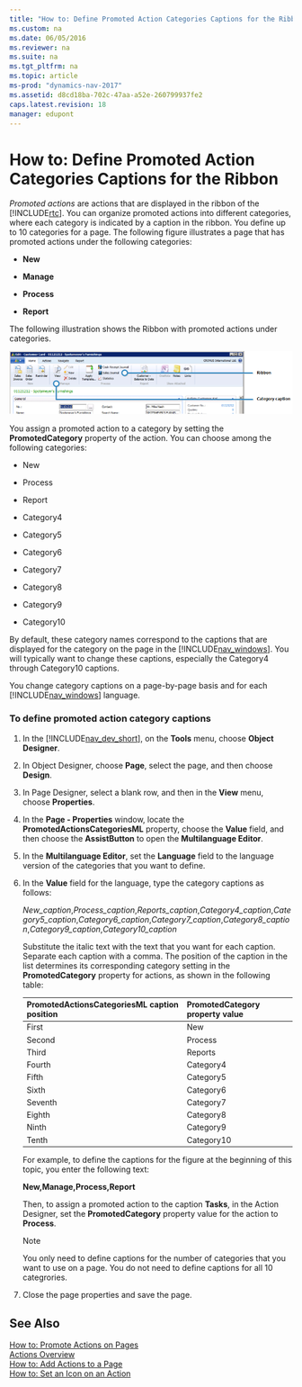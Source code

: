 ```yaml
---
title: "How to: Define Promoted Action Categories Captions for the Ribbon"
ms.custom: na
ms.date: 06/05/2016
ms.reviewer: na
ms.suite: na
ms.tgt_pltfrm: na
ms.topic: article
ms-prod: "dynamics-nav-2017"
ms.assetid: d8cd18ba-702c-47aa-a52e-260799937fe2
caps.latest.revision: 18
manager: edupont
---
```

# How to: Define Promoted Action Categories Captions for the Ribbon
*Promoted actions* are actions that are displayed in the ribbon of the [!INCLUDE[rtc](includes/rtc_md.md)]. You can organize promoted actions into different categories, where each category is indicated by a caption in the ribbon. You define up to 10 categories for a page. The following figure illustrates a page that has promoted actions under the following categories:  
  
-   **New**  
  
-   **Manage**  
  
-   **Process**  
  
-   **Report**  
  
 The following illustration shows the Ribbon with promoted actions under categories.  
  
 ![Action Pane with four categories](media/NAV_RTC_ActionPane_CustomCategories.png "NAV\_RTC\_ActionPane\_CustomCategories")  
  
 You assign a promoted action to a category by setting the **PromotedCategory** property of the action. You can choose among the following categories:  
  
-   New  
  
-   Process  
  
-   Report  
  
-   Category4  
  
-   Category5  
  
-   Category6  
  
-   Category7  
  
-   Category8  
  
-   Category9  
  
-   Category10  
  
 By default, these category names correspond to the captions that are displayed for the category on the page in the [!INCLUDE[nav_windows](includes/nav_windows_md.md)]. You will typically want to change these captions, especially the Category4 through Category10 captions.  
  
 You change category captions on a page\-by\-page basis and for each [!INCLUDE[nav_windows](includes/nav_windows_md.md)] language.  
  
### To define promoted action category captions  
  
1.  In the [!INCLUDE[nav_dev_short](includes/nav_dev_short_md.md)], on the **Tools** menu, choose **Object Designer**.  
  
2.  In Object Designer, choose **Page**, select the page, and then choose **Design**.  
  
3.  In Page Designer, select a blank row, and then in the **View** menu, choose **Properties**.  
  
4.  In the **Page \- Properties** window, locate the **PromotedActionsCategoriesML** property, choose the **Value** field, and then choose the **AssistButton** to open the **Multilanguage Editor**.  
  
5.  In the **Multilanguage Editor**, set the **Language** field to the language version of the categories that you want to define.  
  
6.  In the **Value** field for the language, type the category captions as follows:  
  
     *New\_caption*,*Process\_caption*,*Reports\_caption*,*Category4\_caption*,*Category5\_caption*,*Category6\_caption*,*Category7\_caption*,*Category8\_caption*,*Category9\_caption*,*Category10\_caption*  
  
     Substitute the italic text with the text that you want for each caption. Separate each caption with a comma. The position of the caption in the list determines its corresponding category setting in the **PromotedCategory** property for actions, as shown in the following table:  
  
    |**PromotedActionsCategoriesML** caption position|**PromotedCategory** property value|  
    |------------------------------------------------------|-----------------------------------------|  
    |First|New|  
    |Second|Process|  
    |Third|Reports|  
    |Fourth|Category4|  
    |Fifth|Category5|  
    |Sixth|Category6|  
    |Seventh|Category7|  
    |Eighth|Category8|  
    |Ninth|Category9|  
    |Tenth|Category10|  
  
     For example, to define the captions for the figure at the beginning of this topic, you enter the following text:  
  
     **New,Manage,Process,Report**  
  
     Then, to assign a promoted action to the caption **Tasks**, in the Action Designer, set the **PromotedCategory** property value for the action to **Process**.  
  
    > [!NOTE]  
    >  You only need to define captions for the number of categories that you want to use on a page. You do not need to define captions for all 10 categrories.  
  
7.  Close the page properties and save the page.  
  
## See Also  
 [How to: Promote Actions on Pages](How%20to:%20Promote%20Actions%20on%20Pages.md)   
 [Actions Overview](Actions-Overview.md)   
 [How to: Add Actions to a Page](How%20to:%20Add%20Actions%20to%20a%20Page.md)   
 [How to: Set an Icon on an Action](How%20to:%20Set%20an%20Icon%20on%20an%20Action.md)
